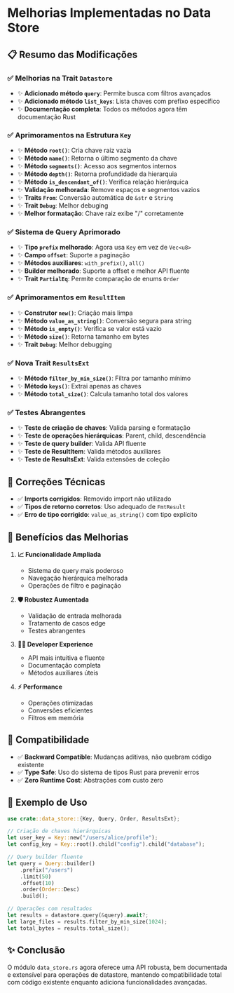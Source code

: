 # Melhorias Implementadas no Data Store

## 📋 Resumo das Modificações

### ✅ **Melhorias na Trait `Datastore`**
- ✨ **Adicionado método `query`**: Permite busca com filtros avançados
- ✨ **Adicionado método `list_keys`**: Lista chaves com prefixo específico
- ✨ **Documentação completa**: Todos os métodos agora têm documentação Rust

### ✅ **Aprimoramentos na Estrutura `Key`**
- ✨ **Método `root()`**: Cria chave raiz vazia
- ✨ **Método `name()`**: Retorna o último segmento da chave
- ✨ **Método `segments()`**: Acesso aos segmentos internos
- ✨ **Método `depth()`**: Retorna profundidade da hierarquia
- ✨ **Método `is_descendant_of()`**: Verifica relação hierárquica
- ✨ **Validação melhorada**: Remove espaços e segmentos vazios
- ✨ **Traits `From`**: Conversão automática de `&str` e `String`
- ✨ **Trait `Debug`**: Melhor debuging
- ✨ **Melhor formatação**: Chave raiz exibe "/" corretamente

### ✅ **Sistema de Query Aprimorado**
- ✨ **Tipo `prefix` melhorado**: Agora usa `Key` em vez de `Vec<u8>`
- ✨ **Campo `offset`**: Suporte a paginação
- ✨ **Métodos auxiliares**: `with_prefix()`, `all()`
- ✨ **Builder melhorado**: Suporte a offset e melhor API fluente
- ✨ **Trait `PartialEq`**: Permite comparação de enums `Order`

### ✅ **Aprimoramentos em `ResultItem`**
- ✨ **Construtor `new()`**: Criação mais limpa
- ✨ **Método `value_as_string()`**: Conversão segura para string
- ✨ **Método `is_empty()`**: Verifica se valor está vazio
- ✨ **Método `size()`**: Retorna tamanho em bytes
- ✨ **Trait `Debug`**: Melhor debugging

### ✅ **Nova Trait `ResultsExt`**
- ✨ **Método `filter_by_min_size()`**: Filtra por tamanho mínimo
- ✨ **Método `keys()`**: Extrai apenas as chaves
- ✨ **Método `total_size()`**: Calcula tamanho total dos valores

### ✅ **Testes Abrangentes**
- ✨ **Teste de criação de chaves**: Valida parsing e formatação
- ✨ **Teste de operações hierárquicas**: Parent, child, descendência
- ✨ **Teste de query builder**: Valida API fluente
- ✨ **Teste de ResultItem**: Valida métodos auxiliares
- ✨ **Teste de ResultsExt**: Valida extensões de coleção

## 🔧 **Correções Técnicas**
- ✅ **Imports corrigidos**: Removido import não utilizado
- ✅ **Tipos de retorno corretos**: Uso adequado de `FmtResult`
- ✅ **Erro de tipo corrigido**: `value_as_string()` com tipo explícito

## 🎯 **Benefícios das Melhorias**

1. **📈 Funcionalidade Ampliada**
   - Sistema de query mais poderoso
   - Navegação hierárquica melhorada
   - Operações de filtro e paginação

2. **🛡️ Robustez Aumentada**
   - Validação de entrada melhorada
   - Tratamento de casos edge
   - Testes abrangentes

3. **👨‍💻 Developer Experience**
   - API mais intuitiva e fluente
   - Documentação completa
   - Métodos auxiliares úteis

4. **⚡ Performance**
   - Operações otimizadas
   - Conversões eficientes
   - Filtros em memória

## 🔮 **Compatibilidade**
- ✅ **Backward Compatible**: Mudanças aditivas, não quebram código existente
- ✅ **Type Safe**: Uso do sistema de tipos Rust para prevenir erros
- ✅ **Zero Runtime Cost**: Abstrações com custo zero

## 📝 **Exemplo de Uso**

```rust
use crate::data_store::{Key, Query, Order, ResultsExt};

// Criação de chaves hierárquicas
let user_key = Key::new("/users/alice/profile");
let config_key = Key::root().child("config").child("database");

// Query builder fluente
let query = Query::builder()
    .prefix("/users")
    .limit(50)
    .offset(10)
    .order(Order::Desc)
    .build();

// Operações com resultados
let results = datastore.query(&query).await?;
let large_files = results.filter_by_min_size(1024);
let total_bytes = results.total_size();
```

## ✨ **Conclusão**
O módulo `data_store.rs` agora oferece uma API robusta, bem documentada e extensível para operações de datastore, mantendo compatibilidade total com código existente enquanto adiciona funcionalidades avançadas.
